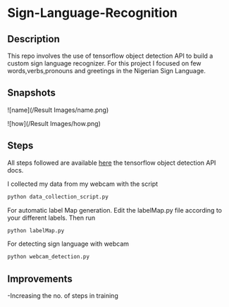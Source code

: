 # Sign-Language-Recognition

## Description
This repo involves the  use of tensorflow object detection API to build a custom sign language recognizer. For this project I focused on few words,verbs,pronouns and greetings in the Nigerian Sign Language. 

## Snapshots
![name](/Result Images/name.png)

![how](/Result Images/how.png)

## Steps
All steps followed are available [here](https://tensorflow-object-detection-api-tutorial.readthedocs.io/en/latest/install.html) the tensorflow object detection API docs.


I collected my data from my webcam with the script
```python
python data_collection_script.py
```

For automatic label Map generation. Edit the labelMap.py file according to your different labels. Then run
```python
python labelMap.py
``` 

For detecting sign language with webcam
```python
python webcam_detection.py
``` 

## Improvements 
-Increasing the no. of steps in training
 